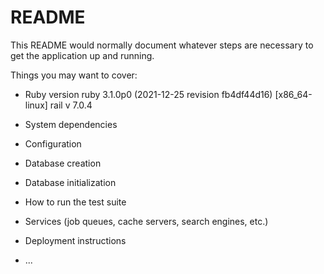 # README

This README would normally document whatever steps are necessary to get the
application up and running.

Things you may want to cover:

* Ruby version
ruby 3.1.0p0 (2021-12-25 revision fb4df44d16) [x86_64-linux]
rail v 7.0.4

* System dependencies

* Configuration

* Database creation

* Database initialization

* How to run the test suite

* Services (job queues, cache servers, search engines, etc.)

* Deployment instructions

* ...
